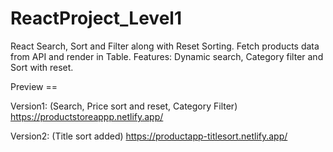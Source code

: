 # ReactProject_Level1
React Search, Sort and Filter along with Reset Sorting. Fetch products data from API and render in Table. Features: Dynamic search, Category filter and Sort with reset.

Preview ==

Version1:
(Search, Price sort and reset, Category Filter)
https://productstoreappp.netlify.app/

Version2:
(Title sort added)
https://productapp-titlesort.netlify.app/
